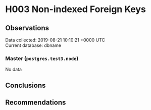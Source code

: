 # H003 Non-indexed Foreign Keys #

## Observations ##
Data collected: 2019-08-21 10:10:21 +0000 UTC  
Current database: dbname  

### Master (`postgres.test3.node`) ###


No data


## Conclusions ##


## Recommendations ##

